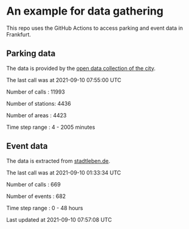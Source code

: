 # An example for data gathering

This repo uses the GitHub Actions to access parking and event data in Frankfurt.

## Parking data
The data is provided by the [open data collection of the city](https://www.offenedaten.frankfurt.de/).

The last call was at 2021-09-10 07:55:00 UTC

Number of calls   : 11993

Number of stations:  4436

Number of areas   :  4423

Time step range   :     4 -  2005 minutes


## Event data
The data is extracted from [stadtleben.de](https://stadtleben.de/frankfurt/).

The last call was at 2021-09-10 01:33:34 UTC

Number of calls   : 669

Number of events  : 682

Time step range   :   0 -  48 hours


Last updated at 2021-09-10 07:57:08 UTC
